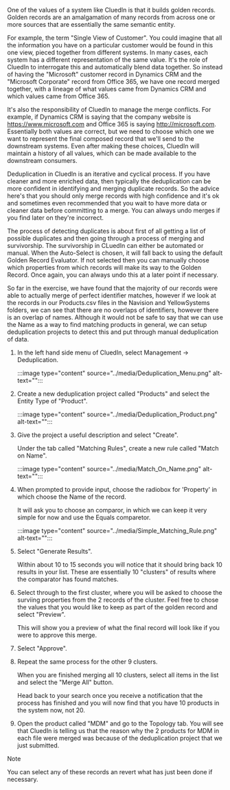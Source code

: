 One of the values of a system like CluedIn is that it builds golden records. Golden records are an amalgamation of many records from across one or more sources that are essentially the same semantic entity. 

For example, the term "Single View of Customer". You could imagine that all the information you have on a particular customer would be found in this one view, pieced together from different systems. In many cases, each system has a different representation of the same value. It's the role of CluedIn to interrogate this and automatically blend data together. So instead of having the "Microsoft" customer record in Dynamics CRM and the "Microsoft Corporate" record from Office 365, we have one record merged together, with a lineage of what values came from Dynamics CRM and which values came from Office 365.

It's also the responsibility of CluedIn to manage the merge conflicts. For example, if Dynamics CRM is saying that the company website is https://www.microsoft.com and Office 365 is saying http://microsoft.com. Essentially both values are correct, but we need to choose which one we want to represent the final composed record that we'll send to the downstream systems. Even after making these choices, CluedIn will maintain a history of all values, which can be made available to the downstream consumers.  

Deduplication in CluedIn is an iterative and cyclical process. If you have cleaner and more enriched data, then typically the deduplication can be more confident in identifying and merging duplicate records. So the advice here's that you should only merge records with high confidence and it's ok and sometimes even recommended that you wait to have more data or cleaner data before committing to a merge. You can always undo merges if you find later on they're incorrect.

The process of detecting duplicates is about first of all getting a list of possible duplicates and then going through a process of merging and survivorship. The survivorship in CLuedIn can either be automated or manual. When the Auto-Select is chosen, it will fall back to using the default Golden Record Evaluator. If not selected then you can manually choose which properties from which records will make its way to the Golden Record. Once again, you can always undo this at a later point if necessary.

So far in the exercise, we have found that the majority of our records were able to actually merge of perfect identifier matches, however if we look at the records in our Products.csv files in the Navision and YellowSystems folders, we can see that there are no overlaps of identifiers, however there is an overlap of names. Although it would not be safe to say that we can use the Name as a way to find matching products in general, we can setup deduplication projects to detect this and put through manual deduplication of data. 

1. In the left hand side menu of CluedIn, select Management -> Deduplication. 

    :::image type="content" source="../media/Deduplication_Menu.png" alt-text="<alt text>":::

1. Create a new deduplication project called "Products" and select the Entity Type of "Product". 

    :::image type="content" source="../media/Deduplication_Product.png" alt-text="<alt text>":::

1. Give the project a useful description and select "Create".

    Under the tab called "Matching Rules", create a new rule called "Match on Name".

    :::image type="content" source="../media/Match_On_Name.png" alt-text="<alt text>":::

1. When prompted to provide input, choose the radiobox for 'Property' in which choose the Name of the record. 

    It will ask you to choose an comparor, in which we can keep it very simple for now and use the Equals comparetor.

    :::image type="content" source="../media/Simple_Matching_Rule.png" alt-text="<alt text>":::

1. Select "Generate Results".

    Within about 10 to 15 seconds you will notice that it should bring back 10 results in your list. These are essentially 10 "clusters" of results where the comparator has found matches. 

1. Select through to the first cluster, where you will be asked to choose the surviing properties from the 2 records of the cluster. Feel free to chose the values that you would like to keep as part of the golden record and select "Preview".

    This will show you a preview of what the final record will look like if you were to approve this merge. 

1. Select "Approve".

1. Repeat the same process for the other 9 clusters. 

    When you are finished merging all 10 clusters, select all items in the list and select the "Merge All" button. 

    Head back to your search once you receive a notification that the process has finished and you will now find that you have 10 products in the system now, not 20. 

1. Open the product called "MDM" and go to the Topology tab. You will see that CluedIn is telling us that the reason why the 2 products for MDM in each file were merged was because of the deduplication project that we just submitted.

>[!NOTE]
> You can select any of these records an revert what has just been done if necessary. 